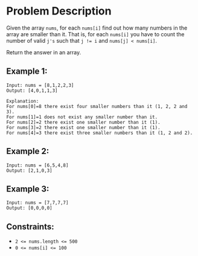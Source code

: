 # Problem Description

Given the array `nums`, for each `nums[i]` find out how many numbers in the array are smaller than it. That is, for each `nums[i]` you have to count the number of valid `j's` such that `j != i` and `nums[j] < nums[i]`.

Return the answer in an array.

 

## Example 1:
```
Input: nums = [8,1,2,2,3]
Output: [4,0,1,1,3]

Explanation: 
For nums[0]=8 there exist four smaller numbers than it (1, 2, 2 and 3). 
For nums[1]=1 does not exist any smaller number than it.
For nums[2]=2 there exist one smaller number than it (1). 
For nums[3]=2 there exist one smaller number than it (1). 
For nums[4]=3 there exist three smaller numbers than it (1, 2 and 2).
```

## Example 2:
```
Input: nums = [6,5,4,8]
Output: [2,1,0,3]
```

## Example 3:
```
Input: nums = [7,7,7,7]
Output: [0,0,0,0]
```

## Constraints:
  * `2 <= nums.length <= 500`
  * `0 <= nums[i] <= 100`
